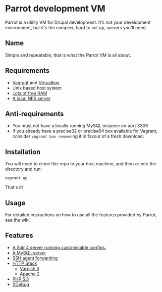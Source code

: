 Parrot development VM
=====================

Parrot is a utility VM for Drupal development. It's not your development environment,
but it's the complex, hard to set up, servers you'll need.


Name
----

Simple and repeatable, that is what the Parrot VM is all about.


Requirements
------------

* [Vagrant](http://www.vagrantup.com/) and [Virtualbox](https://www.virtualbox.org/)
* Unix based host system
* [Lots of free RAM](http://lmgtfy.com/?q=computer+memory+upgrade)
* [A local NFS server](http://devblog.alexsapps.com/2012/11/solution-to-vagrant-up-host-class-is.html)

Anti-requirements
-----------------

* You must not have a locally running MySQL instance on port 3306
* If you already have a precise32 or precise64 box available for Vagrant, consider `vagrant box remove`ing it in favour of a fresh download.


Installation
------------

You will need to clone this repo to your host machine, and then `cd` into the directory and run:

    vagrant up

That's it!


Usage
-----

For detailed instructions on how to use all the features provided by Parrot, see the wiki.


Features
--------

* [A Solr 4 server running customisable configs.](https://github.com/computerminds/parrot/wiki/Solr-4-server)
* [A MySQL server](https://github.com/computerminds/parrot/wiki/Mysql-server)
* [SSH agent forwarding](https://github.com/computerminds/parrot/wiki/SSH-agent-forwarding)
* [HTTP Stack](https://github.com/computerminds/parrot/wiki/HTTP-stack)
  * [Varnish 3](https://github.com/computerminds/parrot/wiki/Varnish-3)
  * [Apache 2](https://github.com/computerminds/parrot/wiki/Apache-2)
* [PHP 5.3](https://github.com/computerminds/parrot/wiki/PHP-5.3)
* [XDebug](https://github.com/computerminds/parrot/wiki/PHP-XDebug)
